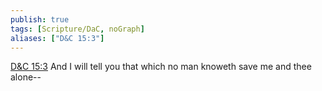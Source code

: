 ```yaml
---
publish: true
tags: [Scripture/DaC, noGraph]
aliases: ["D&C 15:3"]
---
```

[D&C 15:3](https://churchofjesuschrist.org/study/scriptures/dc-testament/dc/15?lang=eng&id=p3#p3) And I will tell you that which no man knoweth save me and thee alone--
